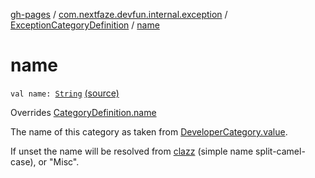 [gh-pages](../../index.md) / [com.nextfaze.devfun.internal.exception](../index.md) / [ExceptionCategoryDefinition](index.md) / [name](./name.md)

# name

`val name: `[`String`](https://kotlinlang.org/api/latest/jvm/stdlib/kotlin/-string/index.html) [(source)](https://github.com/NextFaze/dev-fun/tree/master/devfun-internal/src/main/java/com/nextfaze/devfun/internal/exception/ExceptionTypes.kt#L24)

Overrides [CategoryDefinition.name](../../com.nextfaze.devfun.category/-category-definition/name.md)

The name of this category as taken from [DeveloperCategory.value](../../com.nextfaze.devfun.category/-developer-category/value.md).

If unset the name will be resolved from [clazz](../../com.nextfaze.devfun.category/-category-definition/clazz.md) (simple name split-camel-case), or "Misc".

